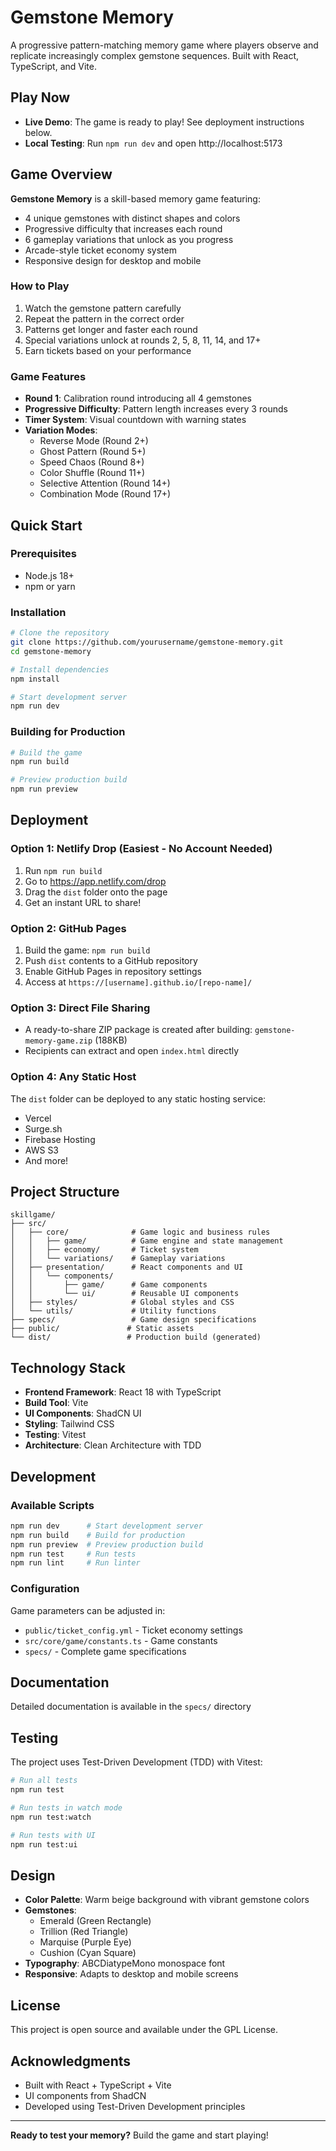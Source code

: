 # Gemstone Memory

A progressive pattern-matching memory game where players observe and replicate increasingly complex gemstone sequences. Built with React, TypeScript, and Vite.

## Play Now

- **Live Demo**: The game is ready to play! See deployment instructions below.
- **Local Testing**: Run `npm run dev` and open http://localhost:5173

## Game Overview

**Gemstone Memory** is a skill-based memory game featuring:
- 4 unique gemstones with distinct shapes and colors
- Progressive difficulty that increases each round
- 6 gameplay variations that unlock as you progress
- Arcade-style ticket economy system
- Responsive design for desktop and mobile

### How to Play
1. Watch the gemstone pattern carefully
2. Repeat the pattern in the correct order
3. Patterns get longer and faster each round
4. Special variations unlock at rounds 2, 5, 8, 11, 14, and 17+
5. Earn tickets based on your performance

### Game Features
- **Round 1**: Calibration round introducing all 4 gemstones
- **Progressive Difficulty**: Pattern length increases every 3 rounds
- **Timer System**: Visual countdown with warning states
- **Variation Modes**: 
  - Reverse Mode (Round 2+)
  - Ghost Pattern (Round 5+)
  - Speed Chaos (Round 8+)
  - Color Shuffle (Round 11+)
  - Selective Attention (Round 14+)
  - Combination Mode (Round 17+)

## Quick Start

### Prerequisites
- Node.js 18+ 
- npm or yarn

### Installation
```bash
# Clone the repository
git clone https://github.com/yourusername/gemstone-memory.git
cd gemstone-memory

# Install dependencies
npm install

# Start development server
npm run dev
```

### Building for Production
```bash
# Build the game
npm run build

# Preview production build
npm run preview
```

## Deployment

### Option 1: Netlify Drop (Easiest - No Account Needed)
1. Run `npm run build`
2. Go to https://app.netlify.com/drop
3. Drag the `dist` folder onto the page
4. Get an instant URL to share!

### Option 2: GitHub Pages
1. Build the game: `npm run build`
2. Push `dist` contents to a GitHub repository
3. Enable GitHub Pages in repository settings
4. Access at `https://[username].github.io/[repo-name]/`

### Option 3: Direct File Sharing
- A ready-to-share ZIP package is created after building: `gemstone-memory-game.zip` (188KB)
- Recipients can extract and open `index.html` directly

### Option 4: Any Static Host
The `dist` folder can be deployed to any static hosting service:
- Vercel
- Surge.sh
- Firebase Hosting
- AWS S3
- And more!

## Project Structure

```
skillgame/
├── src/
│   ├── core/              # Game logic and business rules
│   │   ├── game/          # Game engine and state management
│   │   ├── economy/       # Ticket system
│   │   └── variations/    # Gameplay variations
│   ├── presentation/      # React components and UI
│   │   └── components/
│   │       ├── game/      # Game components
│   │       └── ui/        # Reusable UI components
│   ├── styles/            # Global styles and CSS
│   └── utils/             # Utility functions
├── specs/                 # Game design specifications
├── public/               # Static assets
└── dist/                 # Production build (generated)
```

## Technology Stack

- **Frontend Framework**: React 18 with TypeScript
- **Build Tool**: Vite
- **UI Components**: ShadCN UI
- **Styling**: Tailwind CSS
- **Testing**: Vitest
- **Architecture**: Clean Architecture with TDD

## Development

### Available Scripts

```bash
npm run dev      # Start development server
npm run build    # Build for production
npm run preview  # Preview production build
npm run test     # Run tests
npm run lint     # Run linter
```

### Configuration

Game parameters can be adjusted in:
- `public/ticket_config.yml` - Ticket economy settings
- `src/core/game/constants.ts` - Game constants
- `specs/` - Complete game specifications

## Documentation

Detailed documentation is available in the `specs/` directory

## Testing

The project uses Test-Driven Development (TDD) with Vitest:

```bash
# Run all tests
npm run test

# Run tests in watch mode
npm run test:watch

# Run tests with UI
npm run test:ui
```

## Design

- **Color Palette**: Warm beige background with vibrant gemstone colors
- **Gemstones**: 
  - Emerald (Green Rectangle)
  - Trillion (Red Triangle)
  - Marquise (Purple Eye)
  - Cushion (Cyan Square)
- **Typography**: ABCDiatypeMono monospace font
- **Responsive**: Adapts to desktop and mobile screens

## License

This project is open source and available under the GPL License.

## Acknowledgments

- Built with React + TypeScript + Vite
- UI components from ShadCN
- Developed using Test-Driven Development principles

---

**Ready to test your memory?** Build the game and start playing!